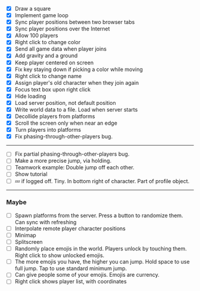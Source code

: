 - [x] Draw a square
- [x] Implement game loop
- [x] Sync player positions between two browser tabs
- [x] Sync player positions over the Internet
- [x] Allow 100 players
- [x] Right click to change color
- [x] Send all game data when player joins
- [x] Add gravity and a ground
- [x] Keep player centered on screen
- [x] Fix key staying down if picking a color while moving
- [x] Right click to change name
- [x] Assign player's old character when they join again
- [x] Focus text box upon right click
- [x] Hide loading
- [x] Load server position, not default position
- [x] Write world data to a file. Load when server starts
- [x] Decollide players from platforms
- [x] Scroll the screen only when near an edge
- [x] Turn players into platforms
- [x] Fix phasing-through-other-players bug.
---
- [ ] Fix partial phasing-through-other-players bug.
- [ ] Make a more precise jump, via holding.
- [ ] Teamwork example: Double jump off each other.
- [ ] Show tutorial
- [ ] 💤 if logged off. Tiny. In bottom right of character. Part of profile object.
---
### Maybe
- [ ] Spawn platforms from the server. Press a button to randomize them. Can sync with refreshing
- [ ] Interpolate remote player character positions
- [ ] Minimap
- [ ] Splitscreen
- [ ] Randomly place emojis in the world. Players unlock by touching them. Right click to show unlocked emojis.
- [ ] The more emojis you have, the higher you can jump. Hold space to use full jump. Tap to use standard minimum jump.
- [ ] Can give people some of your emojis. Emojis are currency.
- [ ] Right click shows player list, with coordinates
